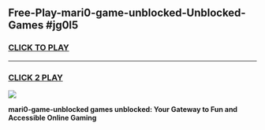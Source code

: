
## Free-Play-mari0-game-unblocked-Unblocked-Games #jg0l5
<h3>
<a href="https://news.freeplayer.one?title=mari0-game-unblocked&ref=8M">CLICK TO PLAY</a></h3>
<hr>

<h3>
<a href="https://news.freeplayer.one?title=mari0-game-unblocked&ref=8M">CLICK 2 PLAY</a>
  
</h3>

<a href="https://news.freeplayer.one?title=mari0-game-unblocked&ref=8M"><img src="https://clearcache.store/games.png"></a>


**mari0-game-unblocked games unblocked: Your Gateway to Fun and Accessible Online Gaming**
